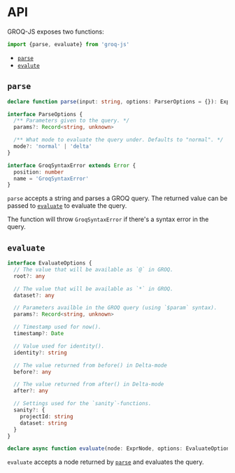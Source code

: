 # API

GROQ-JS exposes two functions:

```typescript
import {parse, evaluate} from 'groq-js'
```

- [`parse`](#parse)
- [`evalute`](#evaluate)

## `parse`

```typescript
declare function parse(input: string, options: ParserOptions = {}): ExprNode

interface ParseOptions {
  /** Parameters given to the query. */
  params?: Record<string, unknown>

  /** What mode to evaluate the query under. Defaults to "normal". */
  mode?: 'normal' | 'delta'
}

interface GroqSyntaxError extends Error {
  position: number
  name = 'GroqSyntaxError'
}
```

`parse` accepts a string and parses a GROQ query.
The returned value can be passed to [`evaluate`](#evaluate) to evaluate the query.

The function will throw `GroqSyntaxError` if there's a syntax error in the query.

## `evaluate`

```typescript
interface EvaluateOptions {
  // The value that will be available as `@` in GROQ.
  root?: any

  // The value that will be available as `*` in GROQ.
  dataset?: any

  // Parameters availble in the GROQ query (using `$param` syntax).
  params?: Record<string, unknown>

  // Timestamp used for now().
  timestamp?: Date

  // Value used for identity().
  identity?: string

  // The value returned from before() in Delta-mode
  before?: any

  // The value returned from after() in Delta-mode
  after?: any

  // Settings used for the `sanity`-functions.
  sanity?: {
    projectId: string
    dataset: string
  }
}

declare async function evaluate(node: ExprNode, options: EvaluateOptions = {})
```

`evaluate` accepts a node returned by [`parse`](#parse) and evaluates the query.
